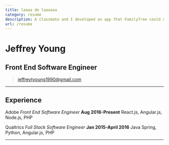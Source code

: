 ```yaml
---
title: laaaa de laaaaaa
category: resume
description: A classmate and I developed an app that FamilyTree could use to view where the majority of their census records are based.
url: /resume
---
```

# Jeffrey Young
## Front End Software Engineer

> [jeffreytyoung1990@gmail.com](jeffreytyoung1990@gmail.com)  

------
 
## Experience

Adobe
  *Front End Software Engineer*
  __Aug 2016-Present__
  React.js, Angular.js, Node.js, PHP

Qualtrics
  *Full Stack Software Engineer*
  __Jan 2015-April 2016__
  Java Spring, Python, Angular.js, PHP

------
